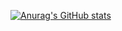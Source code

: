 [![Anurag's GitHub stats](https://github-readme-stats.vercel.app/api?username=llinux910)](https://github.com/anuraghazra/github-readme-stats)

